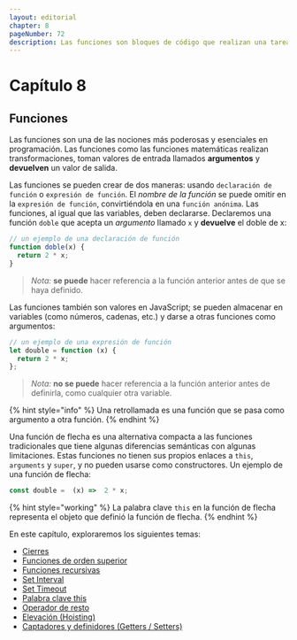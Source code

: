 ```yaml
---
layout: editorial
chapter: 8
pageNumber: 72
description: Las funciones son bloques de código que realizan una tarea específica o un conjunto de tareas. Son unidades de código reutilizables que se pueden llamar y ejecutar en cualquier punto de un programa.
---
```


# Capítulo 8

## Funciones

Las funciones son una de las nociones más poderosas y esenciales en programación. Las funciones como las funciones matemáticas realizan transformaciones, toman valores de entrada llamados **argumentos** y **devuelven** un valor de salida.

Las funciones se pueden crear de dos maneras: usando `declaración de función` o `expresión de función`. El _nombre de la función_ se puede omitir en la `expresión de función`, convirtiéndola en una `función anónima`. Las funciones, al igual que las variables, deben declararse. Declaremos una función `doble` que acepta un _argumento_ llamado `x` y **devuelve** el doble de x:

```javascript
// un ejemplo de una declaración de función
function doble(x) {
  return 2 * x;
}
```

> _Nota:_ **se puede** hacer referencia a la función anterior antes de que se haya definido.

Las funciones también son valores en JavaScript; se pueden almacenar en variables (como números, cadenas, etc.) y darse a otras funciones como argumentos:

```javascript
// un ejemplo de una expresión de función
let double = function (x) {
  return 2 * x;
};
```

> _Nota:_ **no se puede** hacer referencia a la función anterior antes de definirla, como cualquier otra variable.

{% hint style="info" %}
Una retrollamada es una función que se pasa como argumento a otra función.
{% endhint %}

Una función de flecha es una alternativa compacta a las funciones tradicionales que tiene algunas diferencias semánticas con algunas limitaciones. Estas funciones no tienen sus propios enlaces a `this`, `arguments` y `super`, y no pueden usarse como constructores. Un ejemplo de una función de flecha:

```javascript
const double =  (x) =>  2 * x;
```

{% hint style="working" %}
La palabra clave `this` en la función de flecha representa el objeto que definió la función de flecha.
{% endhint %}

En este capítulo, exploraremos los siguientes temas:

* [Cierres](./closures.md)
* [Funciones de orden superior](./higher-order.md)
* [Funciones recursivas](./recursive-functions.md)
* [Set Interval](./set-interval.md)
* [Set Timeout](./set-timeout.md)
* [Palabra clave this](./this-keyword.md)
* [Operador de resto](./rest-operator.md)
* [Elevación (Hoisting)](./hoisting.md)
* [Captadores y definidores (Getters / Setters)](./getters-setters.md)